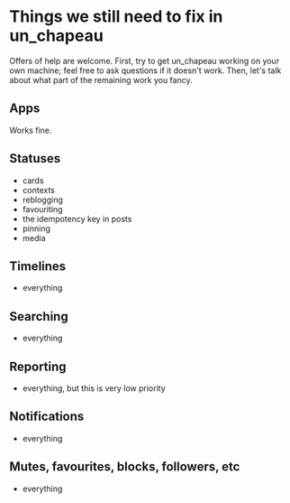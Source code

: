 Things we still need to fix in un_chapeau
=========================================
Offers of help are welcome. First, try to get un_chapeau working
on your own machine; feel free to ask questions if it doesn't work.
Then, let's talk about what part of the remaining work you fancy.

Apps
----
Works fine.

Statuses
--------
- cards
- contexts
- reblogging
- favouriting
- the idempotency key in posts
- pinning
- media

Timelines
---------
- everything

Searching
---------
- everything

Reporting
---------
- everything, but this is very low priority

Notifications
-------------
- everything

Mutes, favourites, blocks, followers, etc
-----------------------------------------
- everything


